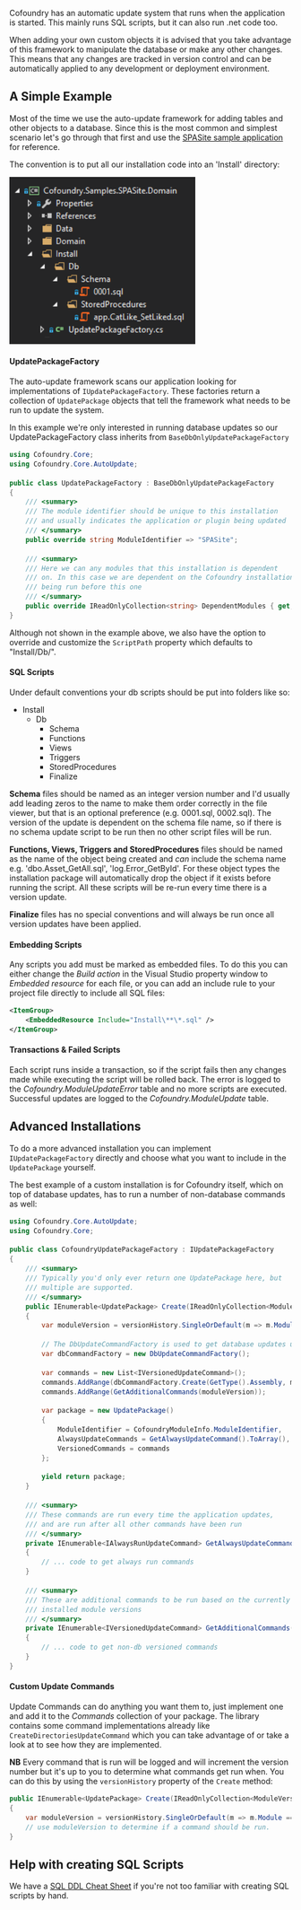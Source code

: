 Cofoundry has an automatic update system that runs when the application is started. This mainly runs SQL scripts, but it can also run .net code too.

When adding your own custom objects it is advised that you take advantage of this framework to manipulate the database or make any other changes. This means that any changes are tracked in version control and can be automatically applied to any development or deployment environment.

## A Simple Example

Most of the time we use the auto-update framework for adding tables and other objects to a database. Since this is the most common and simplest scenario let's go through that first and use the [SPASite sample application](https://github.com/cofoundry-cms/Cofoundry.Samples.SPASite) for reference.

The convention is to put all our installation code into an 'Install' directory:

![Auto-update folder structure](images/autoupdate-spasite-folders.png)

#### UpdatePackageFactory

The auto-update framework scans our application looking for implementations of `IUpdatePackageFactory`. These factories return a collection of `UpdatePackage` objects that tell the framework what needs to be run to update the system.

In this example we're only interested in running database updates so our UpdatePackageFactory class inherits from `BaseDbOnlyUpdatePackageFactory`

```csharp
using Cofoundry.Core;
using Cofoundry.Core.AutoUpdate;

public class UpdatePackageFactory : BaseDbOnlyUpdatePackageFactory
{
    /// <summary>
    /// The module identifier should be unique to this installation
    /// and usually indicates the application or plugin being updated
    /// </summary>
    public override string ModuleIdentifier => "SPASite";

    /// <summary>
    /// Here we can any modules that this installation is dependent
    /// on. In this case we are dependent on the Cofoundry installation
    /// being run before this one
    /// </summary>
    public override IReadOnlyCollection<string> DependentModules { get; } = [CofoundryModuleInfo.ModuleIdentifier];
}
```

Although not shown in the example above, we also have the option to override and customize the `ScriptPath` property which defaults to "Install/Db/".

#### SQL Scripts

Under default conventions your db scripts should be put into folders like so:

- Install
    - Db
        - Schema
        - Functions
        - Views
        - Triggers
        - StoredProcedures
        - Finalize

**Schema** files should be named as an integer version number and I'd usually add leading zeros to the name to make them order correctly in the file viewer, but that is an optional preference (e.g. 0001.sql, 0002.sql). The version of the update is dependent on the schema file name, so if there is no schema update script to be run then no other script files will be run.

**Functions, Views, Triggers and StoredProcedures** files should be named as the name of the object being created and *can* include the schema name e.g. 'dbo.Asset_GetAll.sql', 'log.Error_GetById'. For these object types the installation package will automatically drop the object if it exists before running the script. All these scripts will be re-run every time there is a version update. 

**Finalize** files has no special conventions and will always be run once all version updates have been applied.

#### Embedding Scripts

Any scripts you add must be marked as embedded files. To do this you can either change the *Build action* in the Visual Studio property window to *Embedded resource* for each file, or you can add an include rule to your project file directly to include all SQL files:

```xml
<ItemGroup>
    <EmbeddedResource Include="Install\**\*.sql" />
</ItemGroup>
```

#### Transactions & Failed Scripts

Each script runs inside a transaction, so if the script fails then any changes made while executing the script will be rolled back. The error is logged to the *Cofoundry.ModuleUpdateError* table and no more scripts are executed. Successful updates are logged to the *Cofoundry.ModuleUpdate* table.

## Advanced Installations

To do a more advanced installation you can implement `IUpdatePackageFactory` directly and choose what you want to include in the `UpdatePackage` yourself. 

The best example of a custom installation is for Cofoundry itself, which on top of database updates, has to run a number of non-database commands as well:

```csharp
using Cofoundry.Core.AutoUpdate;
using Cofoundry.Core;

public class CofoundryUpdatePackageFactory : IUpdatePackageFactory
{
    /// <summary>
    /// Typically you'd only ever return one UpdatePackage here, but
    /// multiple are supported.
    /// </summary>
    public IEnumerable<UpdatePackage> Create(IReadOnlyCollection<ModuleVersion> versionHistory)
    {
        var moduleVersion = versionHistory.SingleOrDefault(m => m.Module == CofoundryModuleInfo.ModuleIdentifier);

        // The DbUpdateCommandFactory is used to get database updates using the standard conventions
        var dbCommandFactory = new DbUpdateCommandFactory();

        var commands = new List<IVersionedUpdateCommand>();
        commands.AddRange(dbCommandFactory.Create(GetType().Assembly, moduleVersion));
        commands.AddRange(GetAdditionalCommands(moduleVersion));

        var package = new UpdatePackage()
        {
            ModuleIdentifier = CofoundryModuleInfo.ModuleIdentifier,
            AlwaysUpdateCommands = GetAlwaysUpdateCommand().ToArray(),
            VersionedCommands = commands
        };

        yield return package;
    }

    /// <summary>
    /// These commands are run every time the application updates, 
    /// and are run after all other commands have been run
    /// </summary>
    private IEnumerable<IAlwaysRunUpdateCommand> GetAlwaysUpdateCommand()
    {
        // ... code to get always run commands
    }

    /// <summary>
    /// These are additional commands to be run based on the currently
    /// installed module versions
    /// </summary>
    private IEnumerable<IVersionedUpdateCommand> GetAdditionalCommands(ModuleVersion? moduleVersion)
    {
        // ... code to get non-db versioned commands
    }
}
```

#### Custom Update Commands

Update Commands can do anything you want them to, just implement one and add it to the *Commands* collection of your package. The library contains some command implementations already like `CreateDirectoriesUpdateCommand` which you can take advantage of or take a look at to see how they are implemented.

**NB** Every command that is run will be logged and will increment the version number but it's up to you to determine what commands get run when. You can do this by using the `versionHistory` property of the `Create` method:

```csharp
public IEnumerable<UpdatePackage> Create(IReadOnlyCollection<ModuleVersion> versionHistory)
{
    var moduleVersion = versionHistory.SingleOrDefault(m => m.Module == ModuleInfo.ModuleCode);
    // use moduleVersion to determine if a command should be run.
}
```

## Help with creating SQL Scripts

We have a [SQL DDL Cheat Sheet](/references/sql-ddl-cheat-sheet) if you're not too familiar with creating SQL scripts by hand.

